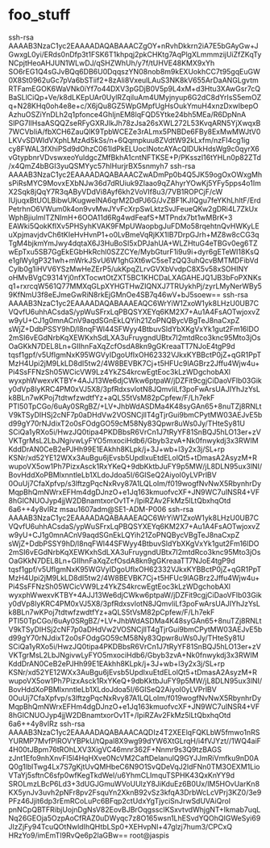 # foo_stuff

ssh-rsa AAAAB3NzaC1yc2EAAAADAQABAAACZgOY+nRvhDkkrn2iA7E5bGAyGw+JGwxgL0yi/ERds0nDfp3t1FSK6T1khpqj2pkCHKtg7AqPlgXLmmmzijUiZfZKqTyNCpjtHeoAHJUN1WLwDJ/qSHZWhUh/y7f/tUHVE48KMX9xYh        SO6rEG1Q4sGJvBQq6DB6U0DqqszYN08nob8m9kEXUokhCC7t95gqEuGW0X8St0962uGc7pVa6bSTiif2+8zAli8VxeulLAuS3NK8kV655ArDaANGLgvtmRTFamEGOK6WaVNk0iYf7o44DXV3pGDjB0V5p9L4xM+d3Htu3XAwGsr7cQ        BaSLlCiQp+Ve/k8dLKEpUAr0UylRZqiluAm4UMyjnyup6G2dC8dYrIsS5emOZq+N28KHq0oh4e8e+c/X6jQu8GZ5WpGMpfUgHsOukYmuH4xnzDxwIbepOAzhuOSZiYnDLh2q1pfonce4GhIjnEM8lqFQD5Ytke24bh5MEa/R6DpNnA        SlPG7lIHsaASQQZseRFyGXRJlkJh78zJsa26sXWL272L53KvqARN5YjXwqxB7WCVbIiA/fbXCH6ZauQlK9TpbWCEZe3rALmx5PNBDe6FBy8ExMwMWJtV0LKVvSDWIdVXphLMzAd5kSs/n+6Qqmpkuu8ZVdtW92kLxfm/nzFI4cg1ig        cy8FWAL3fXhiPSd9dOhzC061ldPkELUocINotcAYAcQlDUkHdsWg9c0qyrX6vGtypbnrVDvswxeoYuldgcZMfBkhA1cntNFTKSE+P/PKsszI16tYHLn0p82ZTd/x4QmZ4bBGI3yuQSMYyc57hIHurjrBX5snmyh7
ssh-rsa AAAAB3NzaC1yc2EAAAADAQABAAACZwADmPp0b4Q5JK59ogOxOWxgMhsPiRsMYC9MovxEXbNJw36d7dRUiuk9ZIaao9qZAhyrYOwKj5YFy5pps4o1ImX2Sqk8jQqY7R3qAByVDdVi8Ayf6kh2VoVIf8u3/7VB1ROPCjF/cW        IUjuqxBtUOLBibwUKugwelNA6qrM2DdPJ6G/JvZBF1KJIQgu7feYKhLhltF/ErdPetrhnO6VWum0k4on9vvMwJYvFcXrpSwLktzSvJFeueQKw2gDRi4L7ZkUxWphBjiulmlTZNImH+6OOA11d6Rg4wdFeafS+MTPndx7bt1wMBrK+3        EAWki5QokKflXv5PHSyhKVAK9FMpUWaopbgJuFDMo58rqehtnQvHWKyLEuXpjmavjdvCh6tKIeHvHvnP1+o0LvBmeVqRjKX1IB7DrpGJrh+MZ8w8cCG3qTgM4bjkmYmJwy4dqtaX6J3HuBoSI5xDPJahUA+WLZHtuG4eTBGv0eg6TZ        wEpTxu5SB7GgEkEGbHkRchl0SZZCYe/MybGturF1i9u9i+dyr6gETeWI18KsQe1glWyIgP321wh+mWrkJSvU6W1ghGXt6wC5seTzQQ3uhQcvBMTMDFibVdCylb0g1iHVV6YSzMwHeZErP5/ukKpqZLrvGVXbVvdpC8X5v58xSOHINY        oHMvBVgC9314Yj0nfXTocwtOtZXT5BC1KHCDaLXAGAHEJQ1JB3bFoPXNKsq1+rxrcqW561Q77MMXqGLpXYHGTHwZIQNXJ7TRUykhPj/zyrLMyNerWBy59KfNmU3f8eEJmeGwRiN8rkEjGMnOe4SB7q46wV+bJ5soew==
ssh-rsa AAAAB3NzaC1yc2EAAAADAQABAAAEAQC6WrYiW1ZxoW1yk8LHzU0UB7CVQvfU6uhhACsdaS/ypWuSFrxLqPBQSYXEYq6KM2X7+Au1A4FsAOTwjoxvZw9yU+CJ1g0mnACnV9aqdSGnEkLQYih21ZoPNQBycVBgTeJ8naCxpZ        sWjZ+DdbPSSY9hD/l8nqFWl44SFWyy4BtbuvSldYbXKgVxYk1gut2Fm16lDO2mSI6vEGdNrbKqXEWKxhSdLXA3uFruygndUBtx7I2mtdRco3knc95Mto3jOsOaGKkN7DEL8Ln+GIIhnFaXqZcfOsdA8kn9gGKreaaTT7NJoE4tgP9d        tqsf1gpf/v5UflgmNxK95WGVyIDgoUfIxOH62332VJkxKYBBctP0jZ+qGR1PpTMzH4Upi2jM9LkLD8dI5tw2/4W8BEVBK7Cj+t5HFUc9lAGBrz2Jffu4Wjw4u+Pi4SsFFNzSh05WCicVW9Lz4YkZS4krcwEgtEoc3kLzWDgchobAXl        wyxphWwexvKTBY+4AJJ13We6djCWkw6ptpaW/jDZFit9cgjCiDaoVFlb03Giky0dVp8IyKRC4PM0xVJ5X8/3pfRdxsvlotN8JQmvliLf3poFwArsUAJIYhJzYsLk8BLn7wKPoj7tdtwfzwdtfYz+aQLS5tVsM82pCpfew/F/Lh7ekF        PTI50TpCGo/6uAy0SRgBZ/+LV+JhbWdASDMa4K48syGAn65+8nuTZj8RNLtV9kTSyDIHSj2cNF7p0aDHdVw2VOSNCjllT4gTjrGui9bmCPytMW03AEJvE5bd99gY70rNJdixT2o0sFOdgGO59cM58Ny83Qpwr8uWs0Jy/THteSy81U        SCiQa1yRXo5i/HwzJQ0tipa4PKDBbsR6VrCn1J7tRyYF81SnBQJ5hLO13er+zVVKTgrMsL2LbJNgivwLyFYO5mxociHdb6/Gbyb3zvA+Nk0fnwykdj3x3RWIMKddDrAN0CeB2ePJHh99E1EAkhh8KLpk/j+3J+wb+l3y2x3j/SL+rp        KSNr/xd52YE12WXx3AuBgu6jEvsb5UpdIxuEtdELolQt5+tDmasA2AsyzM+RwupoVX5ow1Ph7PizxAsck1RxYKeQ+9dbKktbJuFY9p5MW/jL8DLN95ux3lNI/BovHddXoPBMlxnntleLb1XLdoJdoa5I/6GISeQ2AiyoI0yLVPrlBV        0OuUj7CfaXpfvp/s3lftzgPqcNxRvy87A1LQLoIm/f019wogfNvNwX5RbynhrDyMqpBhQmNWrxEFHm4dgDJnzO+e1Jq163kmuofvcXF+JN9WC7uINSR4+VF8hGlCNUOJyp4jjW2DBnamtxorOv1T+/IpiRZAv2FkMz5lLtQbxhqOtd        6a6++4y8vIRz msau1607adm@SE1-ADM-P006
ssh-rsa AAAAB3NzaC1yc2EAAAADAQABAAAEAQC6WrYiW1ZxoW1yk8LHzU0UB7CVQvfU6uhhACsdaS/ypWuSFrxLqPBQSYXEYq6KM2X7+Au1A4FsAOTwjoxvZw9yU+CJ1g0mnACnV9aqdSGnEkLQYih21ZoPNQBycVBgTeJ8naCxpZ        sWjZ+DdbPSSY9hD/l8nqFWl44SFWyy4BtbuvSldYbXKgVxYk1gut2Fm16lDO2mSI6vEGdNrbKqXEWKxhSdLXA3uFruygndUBtx7I2mtdRco3knc95Mto3jOsOaGKkN7DEL8Ln+GIIhnFaXqZcfOsdA8kn9gGKreaaTT7NJoE4tgP9d        tqsf1gpf/v5UflgmNxK95WGVyIDgoUfIxOH62332VJkxKYBBctP0jZ+qGR1PpTMzH4Upi2jM9LkLD8dI5tw2/4W8BEVBK7Cj+t5HFUc9lAGBrz2Jffu4Wjw4u+Pi4SsFFNzSh05WCicVW9Lz4YkZS4krcwEgtEoc3kLzWDgchobAXl        wyxphWwexvKTBY+4AJJ13We6djCWkw6ptpaW/jDZFit9cgjCiDaoVFlb03Giky0dVp8IyKRC4PM0xVJ5X8/3pfRdxsvlotN8JQmvliLf3poFwArsUAJIYhJzYsLk8BLn7wKPoj7tdtwfzwdtfYz+aQLS5tVsM82pCpfew/F/Lh7ekF        PTI50TpCGo/6uAy0SRgBZ/+LV+JhbWdASDMa4K48syGAn65+8nuTZj8RNLtV9kTSyDIHSj2cNF7p0aDHdVw2VOSNCjllT4gTjrGui9bmCPytMW03AEJvE5bd99gY70rNJdixT2o0sFOdgGO59cM58Ny83Qpwr8uWs0Jy/THteSy81U        SCiQa1yRXo5i/HwzJQ0tipa4PKDBbsR6VrCn1J7tRyYF81SnBQJ5hLO13er+zVVKTgrMsL2LbJNgivwLyFYO5mxociHdb6/Gbyb3zvA+Nk0fnwykdj3x3RWIMKddDrAN0CeB2ePJHh99E1EAkhh8KLpk/j+3J+wb+l3y2x3j/SL+rp        KSNr/xd52YE12WXx3AuBgu6jEvsb5UpdIxuEtdELolQt5+tDmasA2AsyzM+RwupoVX5ow1Ph7PizxAsck1RxYKeQ+9dbKktbJuFY9p5MW/jL8DLN95ux3lNI/BovHddXoPBMlxnntleLb1XLdoJdoa5I/6GISeQ2AiyoI0yLVPrlBV        0OuUj7CfaXpfvp/s3lftzgPqcNxRvy87A1LQLoIm/f019wogfNvNwX5RbynhrDyMqpBhQmNWrxEFHm4dgDJnzO+e1Jq163kmuofvcXF+JN9WC7uINSR4+VF8hGlCNUOJyp4jjW2DBnamtxorOv1T+/IpiRZAv2FkMz5lLtQbxhqOtd        6a6++4y8vIRz
ssh-rsa AAAAB3NzaC1yc2EAAAADAQABAAACAQDIz4T2XEElqFQKLbW5fmwo1nRSYURMP7MvfPlROVYBPkU/tQpal8X9wg99dYW6XtGLrqH/i4fVJYzt//1WQ4aiF4H00tJBpm76tROhLXV3XigVC46mnr362F+Nnmr9s3Q9tzBAGS        zJnt1Efo9nhXnvFI5l4HqHXve0NcVM2CaftDelanuIQ9GYJJmRiVmfku9nD0AQ0g1lblTwg4Lx7S7gKjtUvQMHbeC6N9O1SvQDeVqJ2ldFNn0TM3OEXM1LioVTaYj5sftnC6sfp0wfKegTkdWel/u6YhmCLImquTSPHK43QxKnYY9d        SROLmzLBcP6Ld3+3dUGJGmuWVoUUlzY8JiKduEz6B0Ux/lM5HOvUarKn8KX5ynJv3uvh2pNFr8pv2FsquYn2XknB92vSz3kfqA3DrbWcLcVPrj3KZ0/3e9PFz46Jjit6dp3rEmRCoLuPc6BFqp2ctUdxYgTjyciSnJrwSdUVAiQroI        pnNCpQBTFRibjUojnDgNsV82EovBJBrOqgsscIKSxvtvdWhjgNT+Ikmab7uqLNq26GEOja5OzpAoCfRAZ0uDWyqc7z8O165wsn1LhESvdYQOhQIGWeSyi69JlzZjFy94TcuQOtNwldIhQHtbLSp0+XEHvpNl+47glzj7hum3/CPCxQ        HRzYo9/imEmTI9RvQe6p2laGBw== root@jaspis
